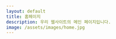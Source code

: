 ```yaml
---
layout: default
title: 홈페이지
description: 우리 웹사이트의 메인 페이지입니다.
image: /assets/images/home.jpg
---
```


<div id="content" data-original-url="https://born520.github.io/band">
    <!-- 동적으로 로드될 콘텐츠 -->
</div>
